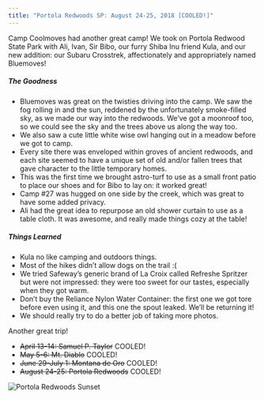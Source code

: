 ```yaml
---
title: "Portola Redwoods SP: August 24-25, 2018 [COOLED!]"
---
```

Camp Coolmoves had another great camp! We took on Portola Redwood State Park with Ali, Ivan, Sir Bibo, our furry Shiba Inu friend Kula, and our new addition: our Subaru Crosstrek, affectionately and appropriately named Bluemoves!

##### The Goodness

* Bluemoves was great on the twisties driving into the camp. We saw the fog rolling in and the sun, reddened by the unfortunately smoke-filled sky, as we made our way into the redwoods. We’ve got a moonroof too, so we could see the sky and the trees above us along the way too.
* We also saw a cute little white wise owl hanging out in a meadow before we got to camp.
* Every site there was enveloped within groves of ancient redwoods, and each site seemed to have a unique set of old and/or fallen trees that gave character to the little temporary homes.
* This was the first time we brought astro-turf to use as a small front patio to place our shoes and for Bibo to lay on: it worked great!
* Camp #27 was hugged on one side by the creek, which was great to have some added privacy.
* Ali had the great idea to repurpose an old shower curtain to use as a table cloth. It was awesome, and really made things cozy at the table!

##### Things Learned

* Kula no like camping and outdoors things.
* Most of the hikes didn’t allow dogs on the trail :(
* We tried Safeway’s generic brand of La Croix called Refreshe Spritzer but were not impressed: they were too sweet for our tastes, especially when they got warm.
* Don’t buy the Reliance Nylon Water Container: the first one we got tore before even using it, and this one the spout leaked. We’ll be returning it!
* We should really try to do a better job of taking more photos.

Another great trip!

* ~~April 13-14: Samuel P. Taylor~~ COOLED!
* ~~May 5-6: Mt. Diablo~~ COOLED!
* ~~June 29-July 1: Montana de Oro~~ COOLED!
* ~~August 24-25: Portola Redwoods~~ COOLED!

![Portola Redwoods Sunset](portola-redwoods-sunset.png)